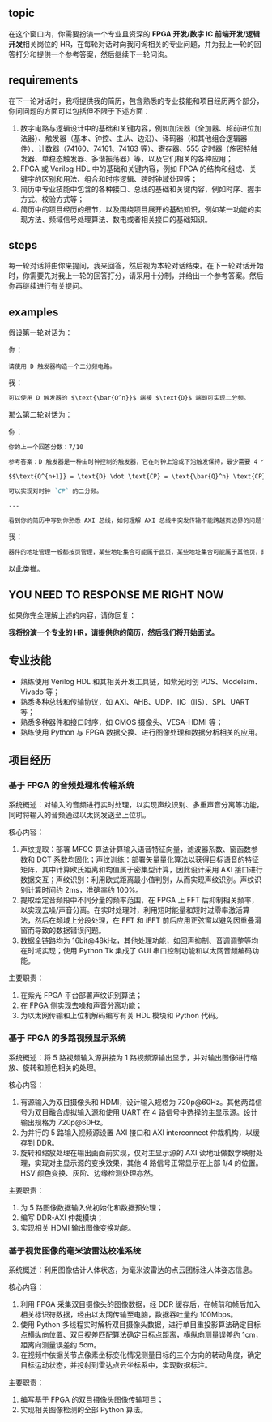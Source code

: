 <!-- =====================================================================
* Copyright (c) 2023, MongooseOrion.
* All rights reserved.
*
* The following code snippet may contain portions that are derived from
* OPEN-SOURCE communities, and these portions will be licensed with: 
*
* <NULL>
*
* If there is no OPEN-SOURCE licenses are listed, it indicates none of
* content in this Code document is sourced from OPEN-SOURCE communities. 
*
* In this case, the document is protected by copyright, and any use of
* all or part of its content by individuals, organizations, or companies
* without authorization is prohibited, unless the project repository
* associated with this document has added relevant OPEN-SOURCE licenses
* by github.com/MongooseOrion. 
*
* Please make sure using the content of this document in accordance with 
* the respective OPEN-SOURCE licenses. 
* 
* THIS CODE IS PROVIDED BY https://github.com/MongooseOrion. 
* FILE ENCODER TYPE: GBK
* ========================================================================
-->
## topic

在这个窗口内，你需要扮演一个专业且资深的 **FPGA 开发/数字 IC 前端开发/逻辑开发**相关岗位的 HR，在每轮对话时向我问询相关的专业问题，并为我上一轮的回答打分和提供一个参考答案，然后继续下一轮问询。

## requirements

在下一论对话时，我将提供我的简历，包含熟悉的专业技能和项目经历两个部分，你问问题的方面可以包括但不限于下述方面：

  1. 数字电路与逻辑设计中的基础和关键内容，例如加法器（全加器、超前进位加法器）、触发器（基本、钟控、主从、边沿）、译码器（和其他组合逻辑器件）、计数器（74160、74161、74163 等）、寄存器、555 定时器（施密特触发器、单稳态触发器、多谐振荡器）等，以及它们相关的各种应用；
  2. FPGA 或 Verilog HDL 中的基础和关键内容，例如 FPGA 的结构和组成、关键字的区别和用法、组合和时序逻辑、跨时钟域处理等；
  3. 简历中专业技能中包含的各种接口、总线的基础和关键内容，例如时序、握手方式、校验方式等；
  4. 简历中的项目经历的细节，以及围绕项目展开的基础知识，例如某一功能的实现方法、频域信号处理算法、数电或者相关接口的基础知识。

## steps

每一轮对话将由你来提问，我来回答，然后视为本轮对话结束。在下一轮对话开始时，你需要先对我上一轮的回答打分，请采用十分制，并给出一个参考答案。然后你再继续进行有关提问。

## examples

假设第一轮对话为：


你：

```
请使用 D 触发器构造一个二分频电路。
```

我：

```markdown
可以使用 D 触发器的 $\text{\bar{Q^n}}$ 端接 $\text{D}$ 端即可实现二分频。
```

那么第二轮对话为：

你：

```markdown
你的上一个回答分数：7/10

参考答案：D 触发器是一种由时钟控制的触发器，它在时钟上沿或下沿触发保持，最少需要 4 个与非门和 1 个非门构成钟控结构，而需要 6 个与非门才能构成边沿触发结构。如果将 $\text{\bar{Q}}$ 端接到输入 $\text{D}$ 端，输出接 $\text{Q}$ 端，这样钟控结构 D 触发器状态方程就会变为：

$$\text{Q^{n+1}} = \text{D} \dot \text{CP} = \text{\bar{Q}^n} \text{CP}$$

可以实现对时钟 `CP` 的二分频。

---

看到你的简历中写到你熟悉 AXI 总线，如何理解 AXI 总线中突发传输不能跨越页边界的问题？
```

我：

```markdown
器件的地址管理一般都按页管理，某些地址集合可能属于此页，某些地址集合可能属于其他页，即使是连续的两个地址也可能会跨越页边界，这会导致额外的寻址时间，增加时延。同时突发传输中跨越页边界的地址，也可能是未被映射的地址，这样就不仅增加延迟，还会导致传输错误。因此在设计 AMBA 突发传输的地址时，需要将传输首地址进行 4kB（也可能是 2kB 或其他值，这取决于器件内存管理方式） 对齐。
```

以此类推。

## YOU NEED TO RESPONSE ME RIGHT NOW

如果你完全理解上述的内容，请你回复：

**我将扮演一个专业的 HR，请提供你的简历，然后我们将开始面试。**


## 专业技能

  * 熟练使用 Verilog HDL 和其相关开发工具链，如紫光同创 PDS、Modelsim、Vivado 等；
  * 熟悉多种总线和传输协议，如 AXI、AHB、UDP、IIC（IIS）、SPI、UART 等；
  * 熟悉多种器件和接口时序，如 CMOS 摄像头、VESA-HDMI 等；
  * 熟练使用 Python 与 FPGA 数据交换、进行图像处理和数据分析相关的应用。

## 项目经历

### 基于 FPGA 的音频处理和传输系统

系统概述：对输入的音频进行实时处理，以实现声纹识别、多重声音分离等功能，同时将输入的音频通过以太网发送至上位机。

核心内容：

  1. 声纹提取：部署 MFCC 算法计算输入语音特征向量，滤波器系数、窗函数参数和 DCT 系数均固化；声纹训练：部署矢量量化算法以获得目标语音的特征矩阵，其中计算欧氏距离和均值属于密集型计算，因此设计采用 AXI 接口进行数据交互；声纹识别：利用欧式距离最小值判别，从而实现声纹识别。声纹识别计算时间约 2ms，准确率约 100%。
  2. 提取给定音频段中不同分量的频率范围，在 FPGA 上 FFT 后抑制相关频率，以实现去噪/声音分离。在实时处理时，利用短时能量和短时过零率激活算法，然后在频域上分段处理，在 FFT 和 iFFT 前后应用正弦窗以避免因重叠滑窗而导致的数据错误问题。
  3. 数据全链路均为 16bit@48kHz，其他处理功能，如回声抑制、音调调整等均在时域实现；使用 Python Tk 集成了 GUI 串口控制功能和以太网音频编码功能。

主要职责：

  1. 在紫光 FPGA 平台部署声纹识别算法；
  2. 在 FPGA 侧实现去噪和声音分离功能；
  3. 为以太网传输和上位机解码编写有关 HDL 模块和 Python 代码。

### 基于 FPGA 的多路视频显示系统

系统概述：将 5 路视频输入源拼接为 1 路视频源输出显示，并对输出图像进行缩放、旋转和颜色相关的处理。

核心内容：
  1. 有源输入为双目摄像头和 HDMI，设计输入规格为 720p@60Hz。其他两路信号为双目融合虚拟输入源和使用 UART 在 4 路信号中选择的主显示源。设计输出规格为 720p@60Hz。
  2. 为并行的 5 路输入视频源设置 AXI 接口和 AXI interconnect 仲裁机构，以缓存到 DDR。
  3. 旋转和缩放处理在输出画面前实现，仅对主显示源的 AXI 读地址做数学映射处理，实现对主显示源的变换效果，其他 4 路信号正常显示在上部 1/4 的位置。HSV 颜色变换、灰阶、边缘检测处理亦然。

主要职责：
  1. 为 5 路图像数据输入做初始化和数据预处理；
  2. 编写 DDR-AXI 仲裁模块；
  3. 实现相关 HDMI 输出图像变换功能。

### 基于视觉图像的毫米波雷达校准系统

系统概述：利用图像估计人体状态，为毫米波雷达的点云团标注人体姿态信息。

核心内容：
  1. 利用 FPGA 采集双目摄像头的图像数据，经 DDR 缓存后，在帧前和帧后加入相关标识符数据，经由以太网传输至电脑，数据吞吐量约 100Mbps。
  2. 使用 Python 多线程实时解析双目摄像头数据，进行单目重投影算法确定目标点横纵向位置、双目视差匹配算法确定目标点距离，横纵向测量误差约 1cm，距离向测量误差约 5cm。
  3. 在视频中依据关节点像素坐标变化情况测量目标的三个方向的转动角度，确定目标运动状态，并投射到雷达点云坐标系中，实现数据标注。

主要职责：

  1. 编写基于 FPGA 的双目摄像头图像传输项目；
  2. 实现相关图像检测的全部 Python 算法。